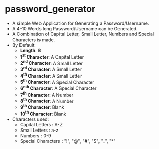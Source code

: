 # password_generator
* A simple Web Application for Generating a Password/Username.
* A 4-10 Words long Password/Username can be Generated.
* A Combination of Capital Letter, Small Letter, Numbers and Special Characters is made.
* By Default:
    * **Length**: 8
    * **1<sup>st</sup> Character**: A Capital Letter
    * **2<sup>nd</sup> Character**: A Small Letter
    * **3<sup>rd</sup> Character**: A Small Letter
    * **4<sup>th</sup> Character**: A Small Letter
    * **5<sup>th</sup> Character**: A Special Character
    * **6<sup>nth</sup> Character**: A Special Character
    * **7<sup>th</sup> Character**: A Number
    * **8<sup>th</sup> Character**: A Number
    * **9<sup>th</sup> Character**: Blank
    * **10<sup>th</sup> Character**: Blank
* Characters used:
   * Capital Letters : A-Z     
   * Small Letters : a-z     
   * Numbers : 0-9
   * Special Characters : "!", "@", "#", "$", "_", "*"

